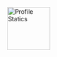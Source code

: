 
<img src="https://user-images.githubusercontent.com/94288727/210132147-ea6332c4-c892-45e7-a9c0-6c77abc57fc3.png" alt="Profile Statics" style="height:100px;">
